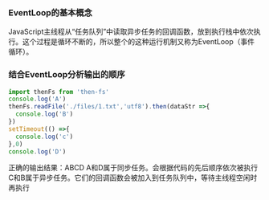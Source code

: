 ### EventLoop的基本概念
JavaScript主线程从“任务队列”中读取异步任务的回调函数，放到执行栈中依次执行。这个过程是循环不断的，所以整个的这种运行机制又称为EventLoop（事件循环）。

### 结合EventLoop分析输出的顺序
```js
import thenFs from 'then-fs'
console.log('A')
thenFs.readFile('./files/1.txt','utf8').then(dataStr =>{
  console.log('B')
})
setTimeout(() =>{
  console.log('c')
},0)
console.log('D')
```

正确的输出结果：ABCD
A和D属于同步任务。会根据代码的先后顺序依次被执行
C和B属于异步任务。它们的回调函数会被加入到任务队列中，等待主线程空闲时再执行